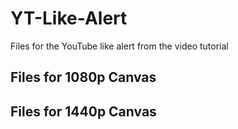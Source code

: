 # YT-Like-Alert
Files for the YouTube like alert from the video tutorial

## Files for 1080p Canvas


## Files for 1440p Canvas
